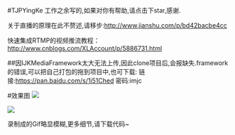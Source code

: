 #TJPYingKe
工作之余写的,如果对你有帮助,请点击下star,感谢.

关于直播的原理在此不赘述,请移步:<http://www.jianshu.com/p/bd42bacbe4cc>

快速集成RTMP的视频推流教程：<http://www.cnblogs.com/XLAccount/p/5886731.html>

##因IJKMediaFramework太大无法上传,因此clone项目后,会报缺失.framework的错误,可以把自己打包的拖到项目中,也可下载:
链接:<https://pan.baidu.com/s/1i51Ched> 密码:imjc

#效果图
![](/Users/walkman/Desktop/topClick.gif)

![](/Users/walkman/Desktop/TJPYingKe.gif)

录制成的Gif略显模糊,更多细节,请下载代码~
